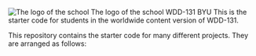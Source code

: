 ![The logo of the school ](https://github.com/Carlos1801011/Repository.byu.ac/assets/97577189/03d6d631-5abf-496e-9434-739f604340be)
The logo of the school 
WDD-131 BYU
This is the starter code for students in the worldwide content version of WDD-131.

This repository contains the starter code for many different projects. They are arranged as follows:
